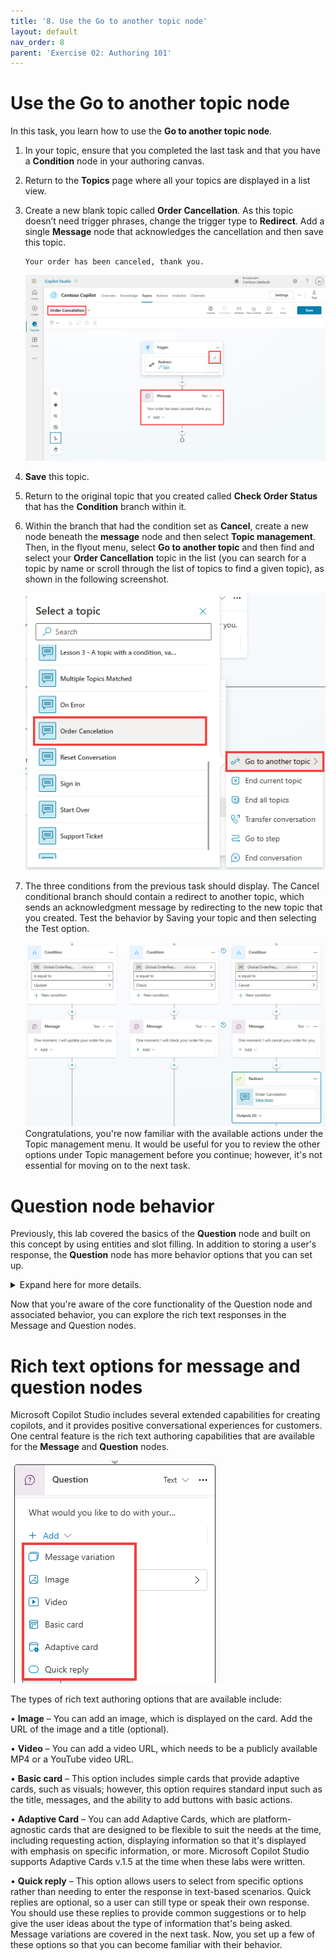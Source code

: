 ```yaml
---
title: '8. Use the Go to another topic node'
layout: default
nav_order: 8
parent: 'Exercise 02: Authoring 101'
---
```


# Use the Go to another topic node

In this task, you learn how to use the **Go to another topic node**.

1.	In your topic, ensure that you completed the last task and that you have a **Condition** node in your authoring canvas.

1.	Return to the **Topics** page where all your topics are displayed in a list view. 

1. 	Create a new blank topic called **Order Cancellation**. As this topic doesn’t need trigger phrases, change the trigger type to **Redirect**. Add a single **Message** node that acknowledges the cancellation and then save this topic.

	```plaintext
 	Your order has been canceled, thank you.
 	```

 	![A screenshot of a computer Description automatically generated](../../media/673f2a2837ec8a2ea7f345b846777fb4.png "A screenshot of a computer Description automatically generated")

1.	**Save** this topic.

1.	Return to the original topic that you created called **Check Order Status** that has the **Condition** branch within it. 

1.	Within the branch that had the condition set as **Cancel**, create a new node beneath the **message** node and then select **Topic management**. Then, in the flyout menu, select **Go to another topic** and then find and select your **Order Cancellation** topic in the list (you can search for a topic by name or scroll through the list of topics to find a given topic), as shown in the following screenshot.

 	![A screenshot of a computer Description automatically generated](../../media/93b5013d7c1505223a2afe79d251cf78.png "A screenshot of a computer Description automatically generated")

1.	The three conditions from the previous task should display. The Cancel conditional branch should contain a redirect to another topic, which sends an acknowledgment message by redirecting to the new topic that you created. Test the behavior by Saving your topic and then selecting the Test option.


 	![A screenshot of a computer Description automatically generated](../../media/730f43d5f651c90e08f5d0a4f3e7be13.png "A screenshot of a computer Description automatically generated")
 	Congratulations, you're now familiar with the available actions under the Topic management menu. It would be useful for you to review the other options under Topic management before you continue; however, it's not essential for moving on to the next task.



# Question node behavior

Previously, this lab covered the basics of the **Question** node and built on this concept by using entities and slot filling. In addition to storing a user's response, the **Question** node has more behavior options that you can set up. 

 <details>
	<summary>Expand here for more details.</summary>

	 
   One option is the ability to skip the asking of a question if the variable that it's linked to already contains a value. You observed this process in action in a previous task where the question was skipped when the copilot was asked to check an order. The question was skipped because, by using entities and slot filling, you allowed Microsoft Copilot Studio to retrieve data from the sentence that the user asked and then store the data within the variable. After the **Question** node was reached by Microsoft Copilot Studio, it already contained data, so the question didn't need to be asked again. This approach is more efficient because, when the user or customer is talking to a copilot, they won’t need to answer the same question multiple times.

1.	Within the **Check Order Status** topic, select the **Question** node. Then, select the ellipsis within the top right corner of the **Question** node to extend the menu, as shown in the following screenshot, and then choose **Properties** from the menu.

 	![A screenshot of a computer Description automatically generated](../../media/b76732a9ba9941c3e06b961afaedd1e9.png "A screenshot of a computer Description automatically generated")

1.	Select **Question behavior** from the **Question properties** panel that appears.

	![A screenshot of a question Description automatically generated](../../media/4c3d19951172aefd1f1d00c343dde1a9.png "A screenshot of a question Description automatically generated")


	The **Question** node has several configurable options so that you're able to better identify what the user's response is to the question that you're asking. This component is important when you're developing conversational applications. Because regardless of the type of AI that's behind the scenes managing the natural language responses, a user might provide unexpected or unidentifiable answers. The ability to handle the copilot's behavior in those circumstances help you provide an improved customer experience. This scenario also happens in real life, when you ask a question to another person, and they don't understand the question. For the best experience and conversation, it's important to rephrase or act differently than to repeat the same question that wasn't originally understood.

	The following question behavior controls are available for you to choose from in the Question behavior property window:

  	 • **Skip behavior/Skip question** – A copilot author can skip the question if the variable already has a value. The variable in the question could have a value that was set somewhere else in the topic, in another topic, or through slot filling and by using entities. This behavior allows the copilot author to skip the question, or if the variable has a value, to ask the question anyway. Other available options include using Power Fx to create a condition, and if that condition is true, to skip the question.

  	 • **Reprompt/How many reprompts** – You can set up the behavior to repeat the question a specific number of times, and you can select from the dropdown menu to **not repeat**, **repeat once**, or **repeat up to two times**. Similar to the skip question option, you can also use Power Fx to set the condition for this behavior to occur. You can modify the **Retry prompt** option, which only occurs if you have retries selected to repeat the question. By selecting the **Retry prompt** option, you can add a different message to reword the question, and you can add message validations to make the question sound more natural and be more helpful to the customer or user.

  	 • **Additional entity validation/Condition** – This behavior is important if you have specific conditions to validate if an entity is valid to be slot filled and is dependent on the entity type. You can also use the same prompt behavior to change the prompt, if the conditions aren't met, to encourage the user to provide a different input.

  	 • **No valid entity found/Action if no entity found** – If no entity is found, rather than skip the question, you can specify the behavior, such as leave the variable empty, set the variable to something specific or dynamic (by using Power Fx), or call the escalate system topic.

 	  • **Interruptions** – You can indicate whether a customer should be able to switch to a different topic than the current topic that the **Question** node is in. This option is useful if a customer is likely to answer a question with another question and you want to continue the conversation without needing to handle all exceptions within a single question node.

![A screenshot of a survey Description automatically generated](../../media/178b198efaae7e92d1c29f20956e8935.png "A screenshot of a survey Description automatically generated")


   </details>

Now that you're aware of the core functionality of the Question node and associated behavior, you can explore the rich text responses in the Message and Question nodes.


# Rich text options for message and question nodes

Microsoft Copilot Studio includes several extended capabilities for creating copilots, and it provides positive conversational experiences for customers. One central feature is the rich text authoring capabilities that are available for the **Message** and **Question** nodes.

![A screenshot of a chat Description automatically generated](../../media/50ee614b3f36f13295102d4568ba2756.png "A screenshot of a chat Description automatically generated")

The types of rich text authoring options that are available include:

•	**Image** – You can add an image, which is displayed on the card. Add the URL of the image and a title (optional).

•	**Video** – You can add a video URL, which needs to be a publicly available MP4 or a YouTube video URL.

•	**Basic card** – This option includes simple cards that provide adaptive cards, such as visuals; however, this option requires standard input such as the title, messages, and the ability to add buttons with basic actions.

•	**Adaptive Card** – You can add Adaptive Cards, which are platform-agnostic cards that are designed to be flexible to suit the needs at the time, including requesting action, displaying information so that it's displayed with emphasis on specific information, or more. Microsoft Copilot Studio supports Adaptive Cards v.1.5 at the time when these labs were written.

•	**Quick reply** – This option allows users to select from specific options rather than needing to enter the response in text-based scenarios. Quick replies are optional, so a user can still type or speak their own response. You should use these replies to provide common suggestions or to help give the user ideas about the type of information that's being asked.
 	Message variations are covered in the next task. Now, you set up a few of these options so that you can become familiar with their behavior.

